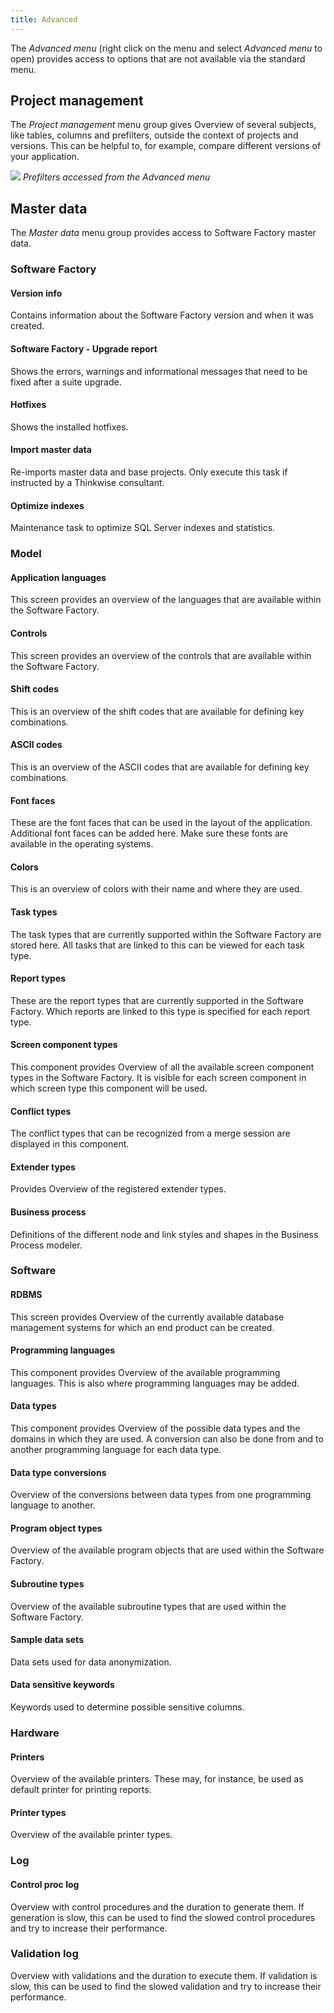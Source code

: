 ```yaml
---
title: Advanced
---
```


The *Advanced menu* (right click on the menu and select *Advanced menu* to open) provides access to options that are not available via the standard menu.

## Project management

The *Project management* menu group gives Overview of several subjects, like tables, columns and prefilters, outside the context of projects and versions. This can be helpful to, for example, compare different versions of your application.

![](assets/sf/advanced_2.png)
*Prefilters accessed from the Advanced menu*

## Master data

The *Master data* menu group provides access to Software Factory master data. 

### Software Factory

#### Version info

Contains information about the Software Factory version and when it was created.

#### Software Factory - Upgrade report

Shows the errors, warnings and informational messages that need to be fixed after a suite upgrade.

#### Hotfixes

Shows the installed hotfixes.

#### Import master data

Re-imports master data and base projects. Only execute this task if instructed by a Thinkwise consultant.

#### Optimize indexes

Maintenance task to optimize SQL Server indexes and statistics.

### Model

#### Application languages

This screen provides an overview of the languages that are available within the Software Factory. 

#### Controls

This screen provides an overview of the controls that are available within the Software Factory.

#### Shift codes

This is an overview of the shift codes that are available for defining key combinations.

#### ASCII codes

This is an overview of the ASCII codes that are available for defining key combinations.

#### Font faces

These are the font faces that can be used in the layout of the application. Additional font faces can be added here. Make sure these fonts are available in the operating systems.

#### Colors

This is an overview of colors with their name and where they are used.

#### Task types

The task types that are currently supported within the Software Factory are stored here. All tasks that are linked to this can be viewed for each task type.

#### Report types

These are the report types that are currently supported in the Software Factory. Which reports are linked to this type is specified for each report type.

#### Screen component types

This component provides Overview of all the available screen component types in the Software Factory. It is visible for each screen component in which screen type this component will be used.

#### Conflict types

The conflict types that can be recognized from a merge session are displayed in this component.

#### Extender types

Provides Overview of the registered extender types.

#### Business process

Definitions of the different node and link styles and shapes in the Business Process modeler.

### Software

#### RDBMS

This screen provides Overview of the currently available database management systems for which an end product can be created.

#### Programming languages

This component provides Overview of the available programming languages. This is also where programming languages may be added.

#### Data types

This component provides Overview of the possible data types and the domains in which they are used. A conversion can also be done from and to another programming language for each data type.

#### Data type conversions

Overview of the conversions between data types from one programming language to another. 

#### Program object types

Overview of the available program objects that are used within the Software Factory.

#### Subroutine types

Overview of the available subroutine types that are used within the Software Factory.

#### Sample data sets

Data sets used for data anonymization.

#### Data sensitive keywords

Keywords used to determine possible sensitive columns.

### Hardware

#### Printers

Overview of the available printers. These may, for instance, be used as default printer for printing reports.

#### Printer types

Overview of the available printer types.

### Log

#### Control proc log

Overview with control procedures and the duration to generate them. If generation is slow, this can be used to find the slowed control procedures and try to increase their performance.

### Validation log

Overview with validations and the duration to execute them. If validation is slow, this can be used to find the slowed validation and try to increase their performance.